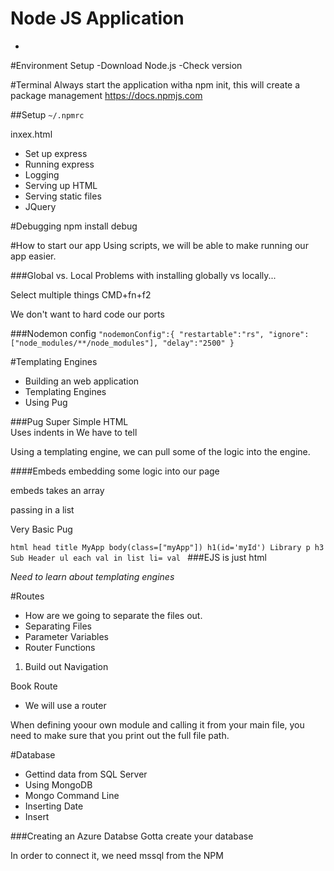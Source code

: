 # Node JS Application
-

#Environment Setup
-Download Node.js
-Check version

#Terminal
Always start the application witha npm init, this will create a package management
https://docs.npmjs.com

##Setup `~/.npmrc`


inxex.html
- Set up express
- Running express
- Logging
- Serving up HTML
- Serving static files
- JQuery


#Debugging
npm install debug

#How to start our app
Using scripts, we will be able to make running our app easier. 

###Global vs. Local
Problems with installing globally vs locally... 

Select multiple things CMD+fn+f2 

We don't want to hard code our ports

###Nodemon config
`"nodemonConfig":{
    "restartable":"rs",
    "ignore":["node_modules/**/node_modules"],
    "delay":"2500"
  }`
  
  
  
#Templating Engines
- Building an web application
- Templating Engines
- Using Pug

###Pug
Super Simple HTML <br>
Uses indents in
We have to tell <br>

Using a templating engine, we can pull some of the logic into the engine.

####Embeds
embedding some logic into our page

embeds takes an array

passing in a list 

Very Basic Pug

`html
    head
        title MyApp
    body(class=["myApp"])
        h1(id='myId') Library
        p
            h3 Sub Header
        ul
            each val in list
                li= val `
###EJS
is just html

*Need to learn about templating engines*


#Routes
- How are we going to separate the files out.
- Separating Files
- Parameter Variables
- Router Functions

1. Build out Navigation

Book Route
- We will use a router 

When defining yoour own module and calling it from your main file, you need to make sure that you print out the full file path.

#Database 
- Gettind data from SQL Server
- Using MongoDB
- Mongo Command Line
- Inserting Date
- Insert

###Creating an Azure Databse
Gotta create your database

In order to connect it, we need mssql from the NPM